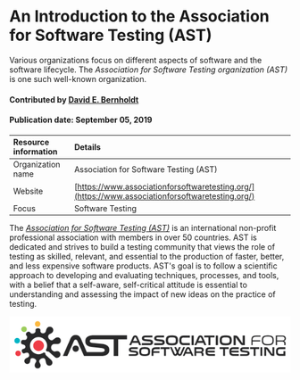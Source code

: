 # An Introduction to the Association for Software Testing (AST)

<!--- deck text start --->
Various organizations focus on different aspects of software and the software lifecycle. The *Association for Software Testing organization (AST)* is one such well-known organization.
<!--- deck text end --->

#### Contributed by [David E. Bernholdt](http://github.com/bernhold)

#### Publication date: September 05, 2019


Resource information | Details 
:--- | :--- 
Organization name  | Association for Software Testing (AST)
Website  | [https://www.associationforsoftwaretesting.org/](https://www.associationforsoftwaretesting.org/)
Focus | Software Testing


The *[Association for Software Testing (AST)](https://www.associationforsoftwaretesting.org/)* is an international non-profit professional association with members in over 50 countries. AST is dedicated and strives to build a testing community that views the role of testing as skilled, relevant, and essential to the production of faster, better, and less expensive software products. AST's goal is to follow a scientific approach to developing and evaluating techniques, processes, and tools, with a belief that a self-aware, self-critical attitude is essential to understanding and assessing the impact of new ideas on the practice of testing.

<img src='../images/Logo-class-ast_logo.jpg' class='logo' />

<!--  Alt text is not showing up properly on the site.  May not be supported.
![alt text](https://www.associationforsoftwaretesting.org/wp-content/uploads/new_ast_logo_white_204x102.jpg "AST Logo")
-->


<!---
Publish: yes
Topics: Projects and organizations
Pinned: no
--->

